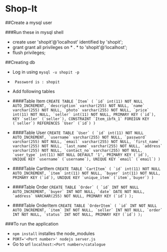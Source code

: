 # Shop-It

##Create a mysql user

###Run these in mysql shell
* create user 'shopit'@'localhost' identified by 'shopit';
* grant grant all privileges on * . * to 'shopit'@'localhost';
* flush privileges;

##Creating db
* Log in using ``mysql -u shopit -p``
* `` Password is : shopit``
* Add following tables

* ####Table Item
``CREATE TABLE `Item` (
  `id` int(11) NOT NULL AUTO_INCREMENT,
  `description` varchar(255) NOT NULL,
  `name` varchar(255) NOT NULL,
  `photo` varchar(255) NOT NULL,
  `price` int(11) NOT NULL,
  `seller` int(11) NOT NULL,
  PRIMARY KEY (`id`),
  KEY `seller` (`seller`),
  CONSTRAINT `Item_ibfk_1` FOREIGN KEY (`seller`) REFERENCES `User` (`id`)
)``

* ####Table User
``CREATE TABLE `User` (
  `id` int(11) NOT NULL AUTO_INCREMENT,
  `username` varchar(255) NOT NULL,
  `password` varchar(255) NOT NULL,
  `email` varchar(255) NOT NULL,
  `first_name` varchar(255) NOT NULL,
  `last_name` varchar(255) NOT NULL,
  `address` varchar(255) NOT NULL,
  `contact_no` varchar(255) NOT NULL,
  `user_type` int(11) NOT NULL DEFAULT '1',
  PRIMARY KEY (`id`),
  UNIQUE KEY `username` (`username`),
  UNIQUE KEY `email` (`email`)
)``

* ####Table CartItem
``CREATE TABLE `CartItem` (
  `id` int(11) NOT NULL AUTO_INCREMENT,
  `item` int(11) NOT NULL,
  `buyer` int(11) NOT NULL,
  PRIMARY KEY (`id`),
  UNIQUE KEY `unique_item` (`item`,`buyer`)
)``

* ####Table Order
``CREATE TABLE `Order` (
	`id` INT NOT NULL AUTO_INCREMENT,
	`buyer` INT NOT NULL,
	`date` DATE NOT NULL,
	`address` VARCHAR(255) NOT NULL,
	PRIMARY KEY (`id`)
);``

* ####Table OrderItem
``CREATE TABLE `OrderItem` (
	`id` INT NOT NULL AUTO_INCREMENT,
	`item` INT NOT NULL,
	`seller` INT NOT NULL,
	`order` INT NOT NULL,
	`status` INT NOT NULL,
	PRIMARY KEY (`id`)
);``

###To run the application
* ``npm install`` installes the node_modules
* ``PORT='<Port number>' nodejs server.js``
* Go to url ``localhost:<Port number>/catalogue``
